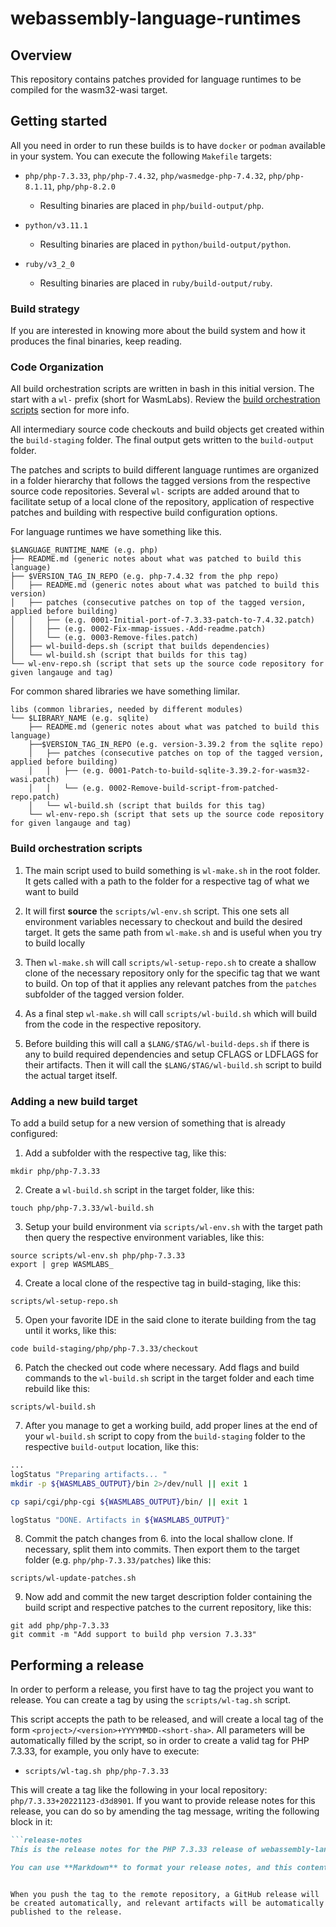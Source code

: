 # webassembly-language-runtimes

## Overview

This repository contains patches provided for language runtimes to be compiled for the wasm32-wasi target.

## Getting started

All you need in order to run these builds is to have `docker` or `podman` available in your system. You can execute the following `Makefile` targets:

- `php/php-7.3.33`, `php/php-7.4.32`, `php/wasmedge-php-7.4.32`,
  `php/php-8.1.11`, `php/php-8.2.0`
    - Resulting binaries are placed in `php/build-output/php`.

- `python/v3.11.1`
    - Resulting binaries are placed in `python/build-output/python`.

- `ruby/v3_2_0`
    - Resulting binaries are placed in `ruby/build-output/ruby`.

### Build strategy

If you are interested in knowing more about the build system and how it produces the final binaries, keep reading.

### Code Organization

All build orchestration scripts are written in bash in this initial version. The start with a `wl-` prefix (short for WasmLabs). Review the [build orchestration scripts](#build-orchestration-scripts) section for more info.

All intermediary source code checkouts and build objects get created within the `build-staging` folder. The final output gets written to the `build-output` folder.

The patches and scripts to build different language runtimes are organized in a folder hierarchy that follows the tagged versions from the respective source code repositories. Several `wl-` scripts are added around that to facilitate setup of a local clone of the repository, application of respective patches and building with respective build configuration options.

For language runtimes we have something like this.

```
$LANGUAGE_RUNTIME_NAME (e.g. php)
├── README.md (generic notes about what was patched to build this language)
├── $VERSION_TAG_IN_REPO (e.g. php-7.4.32 from the php repo)
│   ├── README.md (generic notes about what was patched to build this version)
│   ├── patches (consecutive patches on top of the tagged version, applied before building)
│   │   ├── (e.g. 0001-Initial-port-of-7.3.33-patch-to-7.4.32.patch)
│   │   ├── (e.g. 0002-Fix-mmap-issues.-Add-readme.patch)
│   │   └── (e.g. 0003-Remove-files.patch)
│   ├── wl-build-deps.sh (script that builds dependencies)
│   └── wl-build.sh (script that builds for this tag)
└── wl-env-repo.sh (script that sets up the source code repository for given langauge and tag)
```

For common shared libraries we have something limilar.
```
libs (common libraries, needed by different modules)
└── $LIBRARY_NAME (e.g. sqlite)
    ├── README.md (generic notes about what was patched to build this language)
    ├──$VERSION_TAG_IN_REPO (e.g. version-3.39.2 from the sqlite repo)
    │   ├── patches (consecutive patches on top of the tagged version, applied before building)
    │   │   ├── (e.g. 0001-Patch-to-build-sqlite-3.39.2-for-wasm32-wasi.patch)
    │   │   └── (e.g. 0002-Remove-build-script-from-patched-repo.patch)
    │   └── wl-build.sh (script that builds for this tag)
    └── wl-env-repo.sh (script that sets up the source code repository for given langauge and tag)
```

### Build orchestration scripts

1. The main script used to build something is `wl-make.sh` in the root folder. It gets called with a path to the folder for a respective tag of what we want to build

2. It will first __source__ the `scripts/wl-env.sh` script. This one sets all environment variables necessary to checkout and build the desired target. It gets the same path from `wl-make.sh` and is useful when you try to build locally

3. Then `wl-make.sh` will call `scripts/wl-setup-repo.sh` to create a shallow clone of the necessary repository only for the specific tag that we want to build. On top of that it applies any relevant patches from the `patches` subfolder of the tagged version folder.

4. As a final step `wl-make.sh` will call `scripts/wl-build.sh` which will build from the code in the respective repository.

5. Before building this will call a `$LANG/$TAG/wl-build-deps.sh` if there is any to build required dependencies and setup CFLAGS or LDFLAGS for their artifacts. Then it will call the `$LANG/$TAG/wl-build.sh` script to build the actual target itself.

### Adding a new build target

To add a build setup for a new version of something that is already configured:

1. Add a subfolder with the respective tag, like this:

```
mkdir php/php-7.3.33
```

2. Create a `wl-build.sh` script in the target folder, like this:

```console
touch php/php-7.3.33/wl-build.sh
```

3. Setup your build environment via `scripts/wl-env.sh` with the target path then query the respective environment variables, like this:

```console
source scripts/wl-env.sh php/php-7.3.33
export | grep WASMLABS_
```

4. Create a local clone of the respective tag in build-staging, like this:

```console
scripts/wl-setup-repo.sh
```

5. Open your favorite IDE in the said clone to iterate building from the tag until it works, like this:

```console
code build-staging/php/php-7.3.33/checkout
```

6. Patch the checked out code where necessary. Add flags and build commands to the `wl-build.sh` script in the target folder and each time rebuild like this:

```console
scripts/wl-build.sh
```

7. After you manage to get a working build, add proper lines at the end of your `wl-build.sh` script to copy from the `build-staging` folder to the respective `build-output` location, like this:

```bash
...
logStatus "Preparing artifacts... "
mkdir -p ${WASMLABS_OUTPUT}/bin 2>/dev/null || exit 1

cp sapi/cgi/php-cgi ${WASMLABS_OUTPUT}/bin/ || exit 1

logStatus "DONE. Artifacts in ${WASMLABS_OUTPUT}"

```

8. Commit the patch changes from 6. into the local shallow clone. If necessary, split them into commits. Then export them to the target folder (e.g. `php/php-7.3.33/patches`) like this:

```console
scripts/wl-update-patches.sh
```

9. Now add and commit the new target description folder containing the build script and respective patches to the current repository, like this:

```console
git add php/php-7.3.33
git commit -m "Add support to build php version 7.3.33"
```

## Performing a release

In order to perform a release, you first have to tag the project you want to release. You can create a tag by using the `scripts/wl-tag.sh` script.

This script accepts the path to be released, and will create a local tag of the form `<project>/<version>+YYYYMMDD-<short-sha>`. All parameters will be automatically filled by the script, so in order to create a valid tag for PHP 7.3.33, for example, you only have to execute:

- `scripts/wl-tag.sh php/php-7.3.33`

This will create a tag like the following in your local repository: `php/7.3.33+20221123-d3d8901`. If you want to provide release notes for this release, you can do so by amending the tag message, writing the following block in it:

```markdown
```release-notes
This is the release notes for the PHP 7.3.33 release of webassembly-language-runtimes.

You can use **Markdown** to format your release notes, and this content will be placed on the release of PHP 7.3.33 on the webassembly-language-runtimes project in GitHub.
```
```

When you push the tag to the remote repository, a GitHub release will be created automatically, and relevant artifacts will be automatically published to the release.
